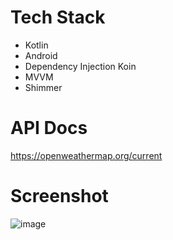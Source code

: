 # Tech Stack
- Kotlin
- Android
- Dependency Injection Koin
- MVVM
- Shimmer

# API Docs
https://openweathermap.org/current

# Screenshot
![image](https://github.com/shaqna/Simple-Weather/assets/85094525/21cd7eef-7977-4b0c-b24a-c520f1ea2694)
